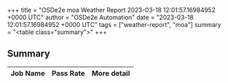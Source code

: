 +++
title = "OSDe2e moa Weather Report 2023-03-18 12:01:57.16984952 +0000 UTC"
author = "OSDe2e Automation"
date = "2023-03-18 12:01:57.16984952 +0000 UTC"
tags = ["weather-report", "moa"]
summary = "<table class=\"summary\"></table>"
+++
## Summary

| Job Name | Pass Rate | More detail |
|----------|-----------|-------------|




